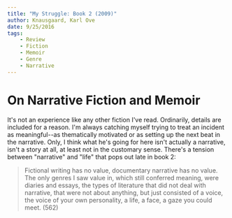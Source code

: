 ```yaml
---
title: "My Struggle: Book 2 (2009)"
author: Knausgaard, Karl Ove
date: 9/25/2016
tags:
    - Review
    - Fiction
    - Memoir
    - Genre
    - Narrative
---
```


# On Narrative Fiction and Memoir

It's not an experience like any other fiction I've read. Ordinarily, details are included for a reason. I'm always catching myself trying to treat an incident as meaningful--as thematically motivated or as setting up the next beat in the narrative. Only, I think what he's going for here isn't actually a narrative, isn't a story at all, at least not in the customary sense. There's a tension between "narrative" and "life" that pops out late in book 2:

> Fictional writing has no value, documentary narrative has no value. The only genres I saw value in, which still conferred meaning, were diaries and essays, the types of literature that did not deal with narrative, that were not about anything, but just consisted of a voice, the voice of your own personality, a life, a face, a gaze you could meet. (562)
